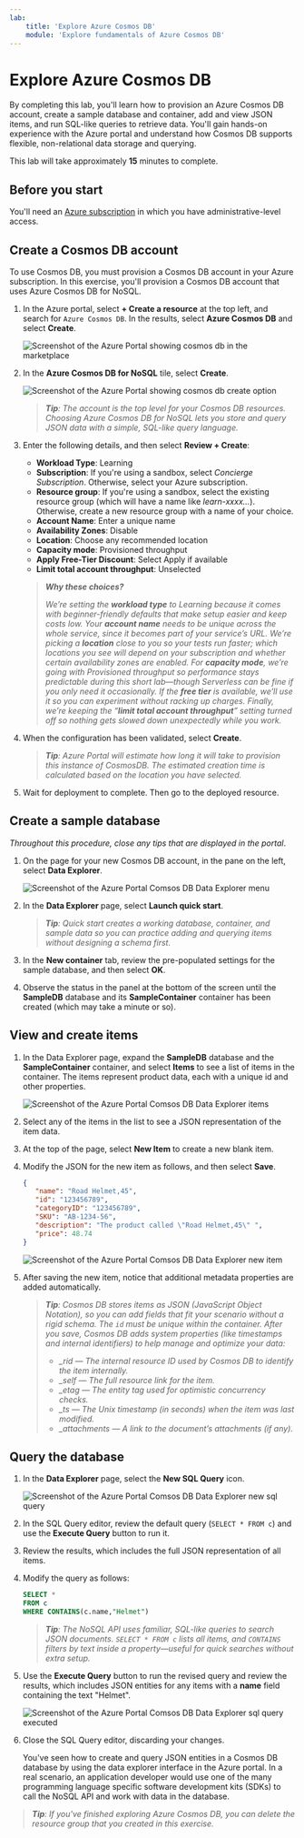 ```yaml
---
lab:
    title: 'Explore Azure Cosmos DB'
    module: 'Explore fundamentals of Azure Cosmos DB'
---
```

# Explore Azure Cosmos DB

By completing this lab, you'll learn how to provision an Azure Cosmos DB account, create a sample database and container, add and view JSON items, and run SQL-like queries to retrieve data. You'll gain hands-on experience with the Azure portal and understand how Cosmos DB supports flexible, non-relational data storage and querying.

This lab will take approximately **15** minutes to complete.

## Before you start

You'll need an [Azure subscription](https://azure.microsoft.com/free) in which you have administrative-level access.

## Create a Cosmos DB account

To use Cosmos DB, you must provision a Cosmos DB account in your Azure subscription. In this exercise, you'll provision a Cosmos DB account that uses Azure Cosmos DB for NoSQL.

1. In the Azure portal, select **+ Create a resource** at the top left, and search for `Azure Cosmos DB`.  In the results, select **Azure Cosmos DB** and select  **Create**.

    ![Screenshot of the Azure Portal showing cosmos db in the marketplace](images/cosmosdb-marketplace.png)

1. In the **Azure Cosmos DB for NoSQL** tile, select **Create**.

    ![Screenshot of the Azure Portal showing cosmos db create option](images/cosmosdb-nosql-create.png)
   
    > _**Tip**: The account is the top level for your Cosmos DB resources. Choosing Azure Cosmos DB for NoSQL lets you store and query JSON data with a simple, SQL-like query language._

1. Enter the following details, and then select **Review + Create**:
   
    - **Workload Type**: Learning
    - **Subscription**: If you're using a sandbox, select *Concierge Subscription*. Otherwise, select your Azure subscription.
    - **Resource group**:  If you're using a sandbox, select the existing resource group (which will have a name like *learn-xxxx...*). Otherwise, create a new resource group with a name of your choice.
    - **Account Name**: Enter a unique name
    - **Availability Zones**: Disable
    - **Location**: Choose any recommended location
    - **Capacity mode**: Provisioned throughput
    - **Apply Free-Tier Discount**: Select Apply if available
    - **Limit total account throughput**: Unselected
  
    > _**Why these choices?**_
    >
    > _We’re setting the **workload type** to Learning because it comes with beginner-friendly defaults that make setup easier and keep costs low. Your **account name** needs to be unique across the whole service, since it becomes part of your service’s URL. We’re picking a **location** close to you so your tests run faster; which locations you see will depend on your subscription and whether certain availability zones are enabled. For **capacity mode**, we’re going with Provisioned throughput so performance stays predictable during this short lab—though Serverless can be fine if you only need it occasionally. If the **free tier** is available, we’ll use it so you can experiment without racking up charges. Finally, we’re keeping the “**limit total account throughput**” setting turned off so nothing gets slowed down unexpectedly while you work._

1. When the configuration has been validated, select **Create**.

    > _**Tip**: Azure Portal will estimate how long it will take to provision this instance of CosmosDB. The estimated creation time is calculated based on the location you have selected._

1. Wait for deployment to complete. Then go to the deployed resource.

## Create a sample database

*Throughout this procedure, close any tips that are displayed in the portal*.

1. On the page for your new Cosmos DB account, in the pane on the left, select **Data Explorer**.

    ![Screenshot of the Azure Portal Comsos DB Data Explorer menu](images/cosmosdb-data-explorer.png)

1. In the **Data Explorer** page, select **Launch quick start**.

    > _**Tip**: Quick start creates a working database, container, and sample data so you can practice adding and querying items without designing a schema first._

1. In the **New container** tab, review the pre-populated settings for the sample database, and then select **OK**.

1. Observe the status in the panel at the bottom of the screen until the **SampleDB** database and its **SampleContainer** container has been created (which may take a minute or so).

## View and create items

1. In the Data Explorer page, expand the **SampleDB** database and the **SampleContainer** container, and select **Items** to see a list of items in the container. The items represent product data, each with a unique id and other properties.

    ![Screenshot of the Azure Portal Comsos DB Data Explorer items](images/cosmosdb-items.png)

1. Select any of the items in the list to see a JSON representation of the item data.

1. At the top of the page, select **New Item** to create a new blank item.

1. Modify the JSON for the new item as follows, and then select **Save**.

    ```json
   {
       "name": "Road Helmet,45",
       "id": "123456789",
       "categoryID": "123456789",
       "SKU": "AB-1234-56",
       "description": "The product called \"Road Helmet,45\" ",
       "price": 48.74
   }
    ```

    ![Screenshot of the Azure Portal Comsos DB Data Explorer new item](images/cosmosdb-new-item.png)

1. After saving the new item, notice that additional metadata properties are added automatically.

    > _**Tip**: Cosmos DB stores items as JSON (JavaScript Object Notation), so you can add fields that fit your scenario without a rigid schema. The `id` must be unique within the container. After you save, Cosmos DB adds system properties (like timestamps and internal identifiers) to help manage and optimize your data:_
    > - *_rid — The internal resource ID used by Cosmos DB to identify the item internally.*
    > - *_self — The full resource link for the item.*
    > - *_etag — The entity tag used for optimistic concurrency checks.*
    > - *_ts — The Unix timestamp (in seconds) when the item was last modified.*
    > - *_attachments — A link to the document’s attachments (if any).*

## Query the database

1. In the **Data Explorer** page, select the **New SQL Query** icon.

    ![Screenshot of the Azure Portal Comsos DB Data Explorer new sql query](images/cosmosdb-new-sqlquery.png)

1. In the SQL Query editor, review the default query (`SELECT * FROM c`) and use the **Execute Query** button to run it.

1. Review the results, which includes the full JSON representation of all items.

1. Modify the query as follows:

    ```sql
   SELECT *
   FROM c
   WHERE CONTAINS(c.name,"Helmet")
    ```

    > _**Tip**: The NoSQL API uses familiar, SQL-like queries to search JSON documents. `SELECT * FROM c` lists all items, and `CONTAINS` filters by text inside a property—useful for quick searches without extra setup._

1. Use the **Execute Query** button to run the revised query and review the results, which includes JSON entities for any items with a **name** field containing the text "Helmet".

    ![Screenshot of the Azure Portal Comsos DB Data Explorer sql query executed](images/cosmosdb-query.png)

1. Close the SQL Query editor, discarding your changes.

    You've seen how to create and query JSON entities in a Cosmos DB database by using the data explorer interface in the Azure portal. In a real scenario, an application developer would use one of the many programming language specific software development kits (SDKs) to call the NoSQL API and work with data in the database.

> _**Tip**: If you've finished exploring Azure Cosmos DB, you can delete the resource group that you created in this exercise._
